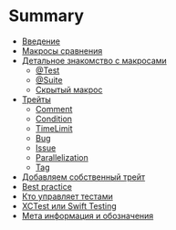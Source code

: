 # Summary

- [Введение](welcome.md)  <!-- ✅ -->
- [Макросы сравнения](basic_macro.md) <!-- ✅ -->
- [Детальное знакомство c макросами](Macros/intro.md) <!-- ✅ -->
    - [@Test](Macros/macro_test.md) <!-- 🛠️ -->
    - [@Suite](Macros/macro_suite.md) <!-- ✅ -->
    - [Скрытый макрос](Macros/secret_macro.md) <!-- ✅ -->
- [Трейты](protocol_Trait.md) <!-- ✅ -->
    - [Comment](Traits/CommentTrait.md) <!-- ✅ -->
    - [Condition](Traits/ConditionTrait.md) <!-- ✅ -->
    - [TimeLimit](Traits/TimeLimitTrait.md) <!-- ✅ -->
    - [Bug](Traits/BugTrait.md) <!-- ✅ -->
    - [Issue](Traits/IssueTrait.md) <!-- ✅ -->
    - [Parallelization](Traits/ParallelizationTrait.md) <!-- ✅ -->
    - [Tag](tags.md) <!-- ✅ -->
- [Добавляем собственный трейт](Traits/OwnTrait.md) <!-- ✅ -->
- [Best practice](best_practice_short.md) <!-- 🛠️ -->
- [Кто управляет тестами](runner.md) <!-- ✅ -->
- [XCTest или Swift Testing](compare_xctest_and_modern_aproach.md) <!-- ✅ -->
- [Мета информация и обозначения](xcode_meta.md)
<!-- - [Вывод]() -->

<!-- Предварительный черновик готов ✅ -->
<!-- Работа в процесса 🛠️ -->
<!-- Без комментария — пусто -->
